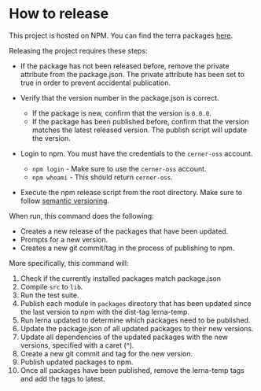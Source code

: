 # How to release

This project is hosted on NPM.  You can find the terra packages [here][project-url].

Releasing the project requires these steps:
- If the package has not been released before, remove the private attribute from the package.json. The private attribute has been set to true in order to prevent accidental publication.

- Verify that the version number in the package.json is correct.
  - If the package is new, confirm that the version is `0.0.0`.
  - If the package has been published before, confirm that the version matches the latest released version. The publish script will update the version.

- Login to npm. You must have the credentials to the `cerner-oss` account.
  - `npm login` - Make sure to use the `cerner-oss` account.
  - `npm whoami` - This should return `cerner-oss`.

- Execute the npm release script from the root directory. Make sure to follow [semantic versioning][semantic-versioning].

When run, this command does the following:

- Creates a new release of the packages that have been updated.
- Prompts for a new version.
- Creates a new git commit/tag in the process of publishing to npm.

More specifically, this command will:

1. Check if the currently installed packages match package.json
2. Compile `src` to `lib`.
3. Run the test suite.
4. Publish each module in `packages` directory that has been updated since the last version to npm with the dist-tag lerna-temp.
5. Run lerna updated to determine which packages need to be published.
6. Update the package.json of all updated packages to their new versions.
7. Update all dependencies of the updated packages with the new versions, specified with a caret (^).
8. Create a new git commit and tag for the new version.
9. Publish updated packages to npm.
10. Once all packages have been published, remove the lerna-temp tags and add the tags to latest.

[project-url]: https://www.npmjs.com/org/cerner
[semantic-versioning]: http://semver.org/
